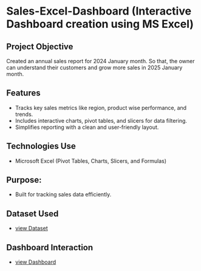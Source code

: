 # Sales-Excel-Dashboard (Interactive Dashboard creation using MS Excel)
## Project Objective
Created an annual sales report for 2024 January month. So that, the owner can understand their customers and grow more sales in 2025 January month. 

## Features
- Tracks key sales metrics like region, product wise performance, and trends.
- Includes interactive charts, pivot tables, and slicers for data filtering.
- Simplifies reporting with a clean and user-friendly layout.

## Technologies Use
- Microsoft Excel (Pivot Tables, Charts, Slicers, and Formulas)

## Purpose:
- Built for tracking sales data efficiently.

 ## Dataset Used
- <a href="https://github.com/Akshaya-Akshu/Sales-Excel-Dashboard/blob/main/Sales%20Excel%20Dashboard.xlsx">view Dataset</a>

## Dashboard Interaction
- <a href="https://github.com/Akshaya-Akshu/Sales-Excel-Dashboard/blob/main/IMG%20of%20Sales%20dashboard%20.png">view Dashboard</a>

